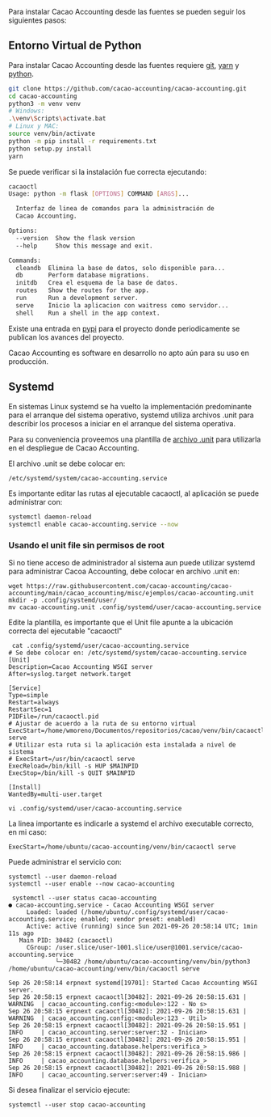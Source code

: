 Para instalar Cacao Accounting desde las fuentes se pueden seguir los siguientes pasos: 

## Entorno Virtual de Python

Para instalar Cacao Accounting desde las fuentes requiere [git](https://git-scm.com/), [yarn](https://yarnpkg.com/lang/en/) y [python](https://www.python.org/downloads/). 

```bash
git clone https://github.com/cacao-accounting/cacao-accounting.git
cd cacao-accounting
python3 -m venv venv
# Windows:
.\venv\Scripts\activate.bat
# Linux y MAC: 
source venv/bin/activate 
python -m pip install -r requirements.txt
python setup.py install
yarn
```

Se puede verificar si la instalación fue correcta ejecutando:

```bash
cacaoctl
Usage: python -m flask [OPTIONS] COMMAND [ARGS]...

  Interfaz de linea de comandos para la administración de        
  Cacao Accounting.

Options:
  --version  Show the flask version
  --help     Show this message and exit.

Commands:
  cleandb  Elimina la base de datos, solo disponible para...     
  db       Perform database migrations.
  initdb   Crea el esquema de la base de datos.
  routes   Show the routes for the app.
  run      Run a development server.
  serve    Inicio la aplicacion con waitress como servidor...    
  shell    Run a shell in the app context.
```

Existe una entrada en [pypi](https://pypi.org/project/cacao-accounting/) para el
proyecto donde periodicamente se publican los avances del proyecto.

Cacao Accounting es software en desarrollo no apto aún para su uso en producción.

## Systemd

En sistemas Linux systemd se ha vuelto la implementación predominante para
el arranque del sistema operativo, systemd utiliza archivos .unit para describir
los procesos a iniciar en el arranque del sistema operativa.

Para su conveniencia proveemos una plantilla de [archivo .unit](https://github.com/cacao-accounting/cacao-accounting/blob/development/cacao_accounting/misc/ejemplos/cacao-accounting.unit)
para utilizarla en el despliegue de Cacao Accounting.

El archivo .unit se debe colocar en:

```bash
/etc/systemd/system/cacao-accounting.service
```

Es importante editar las rutas al ejecutable cacaoctl, al aplicación se puede
administrar con:

```bash
systemctl daemon-reload
systemctl enable cacao-accounting.service --now
```

### Usando el unit file sin permisos de root

Si no tiene acceso de administrador al sistema aun puede utilizar systemd para
administrar Cacoa Accounting, debe colocar en archivo .unit en:

```
wget https://raw.githubusercontent.com/cacao-accounting/cacao-accounting/main/cacao_accounting/misc/ejemplos/cacao-accounting.unit
mkdir -p .config/systemd/user/
mv cacao-accounting.unit .config/systemd/user/cacao-accounting.service
```

Edite la plantilla, es importante que el Unit file apunte a la ubicación correcta del ejecutable "cacaoctl"


```
 cat .config/systemd/user/cacao-accounting.service
# Se debe colocar en: /etc/systemd/system/cacao-accounting.service
[Unit]
Description=Cacao Accounting WSGI server
After=syslog.target network.target

[Service]
Type=simple
Restart=always
RestartSec=1
PIDFile=/run/cacaoctl.pid
# Ajustar de acuerdo a la ruta de su entorno virtual
ExecStart=/home/wmoreno/Documentos/repositorios/cacao/venv/bin/cacaoctl serve
# Utilizar esta ruta si la aplicación esta instalada a nivel de sistema
# ExecStart=/usr/bin/cacaoctl serve
ExecReload=/bin/kill -s HUP $MAINPID
ExecStop=/bin/kill -s QUIT $MAINPID

[Install]
WantedBy=multi-user.target

vi .config/systemd/user/cacao-accounting.service
```

La linea importante es indicarle a systemd el archivo executable correcto, en mi caso:

```
ExecStart=/home/ubuntu/cacao-accounting/venv/bin/cacaoctl serve
```


Puede administrar el servicio con:

```
systemctl --user daemon-reload
systemctl --user enable --now cacao-accounting

 systemctl --user status cacao-accounting
● cacao-accounting.service - Cacao Accounting WSGI server
     Loaded: loaded (/home/ubuntu/.config/systemd/user/cacao-accounting.service; enabled; vendor preset: enabled)
     Active: active (running) since Sun 2021-09-26 20:58:14 UTC; 1min 11s ago
   Main PID: 30482 (cacaoctl)
     CGroup: /user.slice/user-1001.slice/user@1001.service/cacao-accounting.service
             └─30482 /home/ubuntu/cacao-accounting/venv/bin/python3 /home/ubuntu/cacao-accounting/venv/bin/cacaoctl serve

Sep 26 20:58:14 erpnext systemd[19701]: Started Cacao Accounting WSGI server.
Sep 26 20:58:15 erpnext cacaoctl[30482]: 2021-09-26 20:58:15.631 | WARNING  | cacao_accounting.config:<module>:122 - No s>
Sep 26 20:58:15 erpnext cacaoctl[30482]: 2021-09-26 20:58:15.631 | WARNING  | cacao_accounting.config:<module>:123 - Util>
Sep 26 20:58:15 erpnext cacaoctl[30482]: 2021-09-26 20:58:15.951 | INFO     | cacao_accounting.server:server:32 - Inician>
Sep 26 20:58:15 erpnext cacaoctl[30482]: 2021-09-26 20:58:15.951 | INFO     | cacao_accounting.database.helpers:verifica_>
Sep 26 20:58:15 erpnext cacaoctl[30482]: 2021-09-26 20:58:15.986 | INFO     | cacao_accounting.database.helpers:verifica_>
Sep 26 20:58:15 erpnext cacaoctl[30482]: 2021-09-26 20:58:15.988 | INFO     | cacao_accounting.server:server:49 - Inician>
```

Si desea finalizar el servicio ejecute:

```
systemctl --user stop cacao-accounting
```
